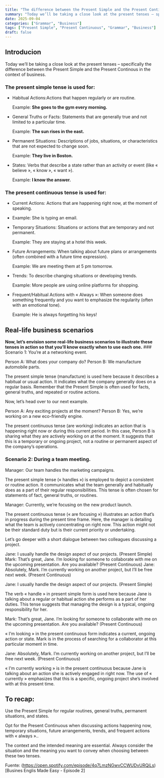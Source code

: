 ```yaml
---
title: "The difference between the Present Simple and the Present Continous"
summary: "Today we’ll be taking a close look at the present tenses – specifically the difference between the Present Simple and the Present Continous in the context of business." 
date: 2025-09-04
categories: ["Grammar", "Business"]
tags: ["Present Simple", "Present Continuous", "Grammar", "Business"]
draft: false
---
```


## Introducion

Today we’ll be taking a close look at the present tenses – specifically the difference between the Present Simple and the Present Continous in the context of business. 

### The present simple tense is used for:

- Habitual Actions:Actions that happen regularly or are routine.
    
    Example: **She goes to the gym every morning.**

- General Truths or Facts: Statements that are generally true and not limited to a particular time.

    Example: **The sun rises in the east.**

- Permanent Situations: Descriptions of jobs, situations, or characteristics that are not expected to change soon.

    Example: **They live in Boston.**

- States: Verbs that describe a state rather than an activity or event (like « believe », « know », « want »).

    Example: **I know the answer.**

### The present continuous tense is used for:

- Current Actions: Actions that are happening right now, at the moment of speaking.

- Example: She is typing an email.

- Temporary Situations: Situations or actions that are temporary and not permanent.

    Example: They are staying at a hotel this week.

- Future Arrangements: When talking about future plans or arrangements (often combined with a future time expression).

    Example: We are meeting them at 5 pm tomorrow.

- Trends: To describe changing situations or developing trends.

    Example: More people are using online platforms for shopping.

- Frequent/Habitual Actions with « Always »: When someone does something frequently and you want to emphasize the regularity (often with an emotional tone).

    Example: He is always forgetting his keys!

## Real-life business scenarios 

**Now, let’s envision some real-life business scenarios to illustrate these tenses in action so that you’ll know exactly when to use each one.** ### Scenario 1: You’re at a networking event.

Person A: What does your company do?
Person B: We manufacture automobile parts.

The present simple tense (manufacture) is used here because it describes a habitual or usual action. It indicates what the company generally does on a regular basis. Remember that the Present Simple is often used for facts, general truths, and repeated or routine actions.

Now, let’s head over to our next example. 

Person A: Any exciting projects at the moment?
Person B: Yes, we’re working on a new eco-friendly engine.

The present continuous tense (are working) indicates an action that is happening right now or during this current period. In this case, Person B is sharing what they are actively working on at the moment. It suggests that this is a temporary or ongoing project, not a routine or permanent aspect of the company’s operations.

### Scenario 2: During a team meeting.

Manager: Our team handles the marketing campaigns.

The present simple tense (« handles ») is employed to depict a consistent or routine action. It communicates what the team generally and habitually does as a part of their regular responsibilities. This tense is often chosen for statements of fact, general truths, or routines.

Manager: Currently, we’re focusing on the new product launch.

The present continuous tense (« are focusing ») illustrates an action that’s in progress during the present time frame. Here, the manager is detailing what the team is actively concentrating on right now. This action might not be their standard duty but is their current priority or undertaking.

Let’s go deeper with a short dialogue between two colleagues discussing a project.

Jane: I usually handle the design aspect of our projects. (Present Simple)
Mark: That’s great, Jane. I’m looking for someone to collaborate with me on the upcoming presentation. Are you available? (Present Continuous)
Jane: Absolutely, Mark. I’m currently working on another project, but I’ll be free next week. (Present Continuous)


Jane: I usually handle the design aspect of our projects. (Present Simple)

The verb « handle » in present simple form is used here because Jane is talking about a regular or habitual action she performs as a part of her duties. This tense suggests that managing the design is a typical, ongoing responsibility for her.

Mark: That’s great, Jane. I’m looking for someone to collaborate with me on the upcoming presentation. Are you available? (Present Continuous)

« I’m looking » in the present continuous form indicates a current, ongoing action or state. Mark is in the process of searching for a collaborator at this particular moment in time.

Jane: Absolutely, Mark. I’m currently working on another project, but I’ll be free next week. (Present Continuous)

« I’m currently working » is in the present continuous because Jane is talking about an action she is actively engaged in right now. The use of « currently » emphasizes that this is a specific, ongoing project she’s involved with at this present time.

## To recap:

Use the Present Simple for regular routines, general truths, permanent situations, and states.

Opt for the Present Continuous when discussing actions happening now, temporary situations, future arrangements, trends, and frequent actions with « always »..

The context and the intended meaning are essential. Always consider the situation and the meaning you want to convey when choosing between these two tenses.

Fuente: (https://open.spotify.com/episode/4q7LmzNGwvCCWUDvURQiLs)[Busines Englis Made Easy - Episode 2]

